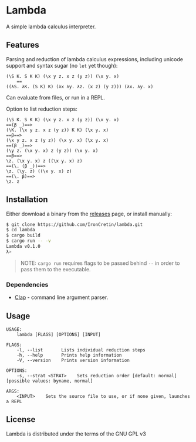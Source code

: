 # Lambda

A simple lambda calculus interpreter.

## Features

Parsing and reduction of lambda calculus expressions, including unicode support and syntax sugar (no `let` yet though):

```plain
(\S K. S K K) (\x y z. x z (y z)) (\x y. x)
    ==
((λS. λK. (S K) K) (λx λy. λz. (x z) (y z))) (λx. λy. x)
```

Can evaluate from files, or run in a REPL.

Option to list reduction steps:

```plain
(\S K. S K K) (\x y z. x z (y z)) (\x y. x)
==(β _)==>
(\K. (\x y z. x z (y z)) K K) (\x y. x)
==β==>
(\x y z. x z (y z)) (\x y. x) (\x y. x)
==(β _)==>
(\y z. (\x y. x) z (y z)) (\x y. x)
==β==>
\z. (\x y. x) z ((\x y. x) z)
==(\. (β _))==>
\z. (\y. z) ((\x y. x) z)
==(\. β)==>
\z. z
```

## Installation

Either download a binary from the [releases](https://github.com/IronCretin/lambda/releases) page, or install manually:

```bash
$ git clone https://github.com/IronCretin/lambda.git
$ cd lambda
$ cargo build
$ cargo run -- -v
Lambda v0.1.0
λ>
```

> NOTE: `cargo run` requires flags to be passed behind `--` in order to pass them to the executable.

### Dependencies

- [Clap](https://crates.io/crates/clap) - command line argument parser.

## Usage

```plain
USAGE:
    lambda [FLAGS] [OPTIONS] [INPUT]

FLAGS:
    -l, --list       Lists individual reduction steps
    -h, --help       Prints help information
    -V, --version    Prints version information

OPTIONS:
    -s, --strat <STRAT>    Sets reduction order [default: normal]  [possible values: byname, normal]

ARGS:
    <INPUT>    Sets the source file to use, or if none given, launches a REPL
```

## License

Lambda is distributed under the terms of the GNU GPL v3
